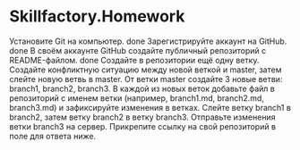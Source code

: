 # Skillfactory.Homework
Установите Git на компьютер. done
Зарегистрируйте аккаунт на GitHub. done
В своём аккаунте GitHub создайте публичный репозиторий с README-файлом. done
Создайте в репозитории ещё одну ветку.
Создайте конфликтную ситуацию между новой веткой и master, затем слейте новую ветвь в master.
От ветки master создайте 3 новые ветви: branch1, branch2, branch3.
В каждой из новых веток добавьте файл в репозиторий с именем ветки (например, branch1.md, branch2.md, branch3.md) и зафиксируйте изменения в ветках.
Слейте ветку branch1 в branch2, затем ветку branch2 в ветку branch3.
Отправьте изменения ветки branch3 на сервер.
Прикрепите ссылку на свой репозиторий в поле для ответа ниже.
